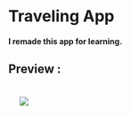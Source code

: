 # Traveling App

#### I remade this app for learning.

## Preview :

<div>
  <img src="https://github.com/user-attachments/assets/ff784446-b8c9-449d-a235-92b084f5c352" style="padding: 20px;" />
</div>

